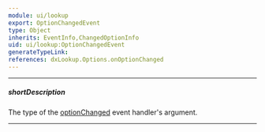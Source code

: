 ```yaml
---
module: ui/lookup
export: OptionChangedEvent
type: Object
inherits: EventInfo,ChangedOptionInfo
uid: ui/lookup:OptionChangedEvent
generateTypeLink: 
references: dxLookup.Options.onOptionChanged
---
```

---
##### shortDescription
The type of the [optionChanged]({basewidgetpath}/Events/#optionChanged) event handler's argument.

---
<!-- Description goes here -->